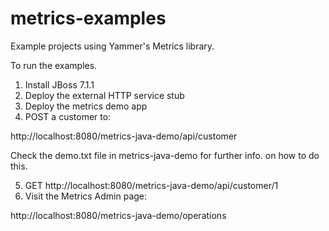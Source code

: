 metrics-examples
================

Example projects using Yammer's Metrics library.

To run the examples.

1. Install JBoss 7.1.1
2. Deploy the external HTTP service stub
3. Deploy the metrics demo app
4. POST a customer to:

  http://localhost:8080/metrics-java-demo/api/customer

Check the demo.txt file in metrics-java-demo for further info. on how to do this.

5. GET http://localhost:8080/metrics-java-demo/api/customer/1
6. Visit the Metrics Admin page:
  
  http://localhost:8080/metrics-java-demo/operations
